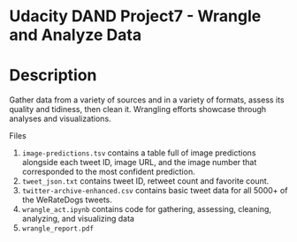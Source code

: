# Udacity DAND Project7 - Wrangle and Analyze Data

# Description
Gather data from a variety of sources and in a variety of formats, assess its quality and tidiness, then clean it. Wrangling efforts showcase through analyses and visualizations.

Files
1. ```image-predictions.tsv``` contains a table full of image predictions alongside each tweet ID, image URL, and the image number that corresponded to the most confident prediction.
2. ```tweet_json.txt``` contains tweet ID, retweet count and favorite count.
3. ```twitter-archive-enhanced.csv``` contains basic tweet data for all 5000+ of the WeRateDogs tweets.
4. ```wrangle_act.ipynb``` contains code for gathering, assessing, cleaning, analyzing, and visualizing data
5. ```wrangle_report.pdf```

